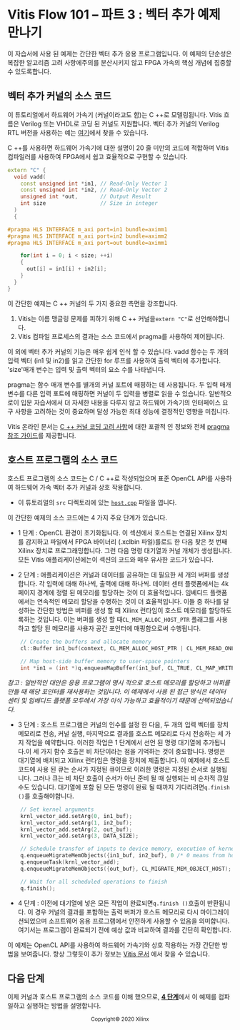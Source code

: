 # Vitis Flow 101 – 파트 3 : 벡터 추가 예제 만나기

 이 자습서에 사용 된 예제는 간단한 벡터 추가 응용 프로그램입니다. 이 예제의 단순성은 복잡한 알고리즘 고려 사항에주의를 분산시키지 않고 FPGA 가속의 핵심 개념에 집중할 수 있도록합니다.

 

## 벡터 추가 커널의 소스 코드

이 튜토리얼에서 하드웨어 가속기 (커널이라고도 함)는 C ++로 모델링됩니다. Vitis 흐름은 Verilog 또는 VHDL로 코딩 된 커널도 지원합니다. 벡터 추가 커널의 Verilog RTL 버전을 사용하는 예는 [여기](https://github.com/Xilinx/Vitis_Accel_Examples/tree/master/rtl_kernels/rtl_vadd)에서 찾을 수 있습니다.

C ++를 사용하면 하드웨어 가속기에 대한 설명이 20 줄 미만의 코드에 적합하며 Vitis 컴파일러를 사용하여 FPGA에서 쉽고 효율적으로 구현할 수 있습니다.

```cpp
extern "C" {
  void vadd(
    const unsigned int *in1, // Read-Only Vector 1
    const unsigned int *in2, // Read-Only Vector 2
    unsigned int *out,       // Output Result
    int size                 // Size in integer
  )
  {

#pragma HLS INTERFACE m_axi port=in1 bundle=aximm1
#pragma HLS INTERFACE m_axi port=in2 bundle=aximm2
#pragma HLS INTERFACE m_axi port=out bundle=aximm1

    for(int i = 0; i < size; ++i)
    {
      out[i] = in1[i] + in2[i];
    }
  }
}
```


이 간단한 예제는 C ++ 커널의 두 가지 중요한 측면을 강조합니다.
1. Vitis는 이름 맹글링 문제를 피하기 위해 C ++ 커널을`extern "C"`로 선언해야합니다.
2. Vitis 컴파일 프로세스의 결과는 소스 코드에서 pragma를 사용하여 제어됩니다.

이 외에 벡터 추가 커널의 기능은 매우 쉽게 인식 할 수 있습니다. vadd 함수는 두 개의 입력 벡터 (in1 및 in2)를 읽고 간단한 for 루프를 사용하여 출력 벡터에 추가합니다. 'size'매개 변수는 입력 및 출력 벡터의 요소 수를 나타냅니다. 

pragma는 함수 매개 변수를 별개의 커널 포트에 매핑하는 데 사용됩니다. 두 입력 매개 변수를 다른 입력 포트에 매핑하면 커널이 두 입력을 병렬로 읽을 수 있습니다. 일반적으로이 입문 자습서에서 더 자세한 내용을 다루지 않고 하드웨어 가속기의 인터페이스 요구 사항을 고려하는 것이 중요하며 달성 가능한 최대 성능에 결정적인 영향을 미칩니다.

Vitis 온라인 문서는 [C ++ 커널 코딩 고려 사항](https://www.xilinx.com/html_docs/xilinx2020_2/vitis_doc/devckernels.html#rjk1519742919747)에 대한 포괄적 인 정보와 전체 [pragma 참조 가이드](https://www.xilinx.com/html_docs/xilinx2020_2/vitis_doc/tfo1593136615570.html)를 제공합니다.




## 호스트 프로그램의 소스 코드

호스트 프로그램의 소스 코드는 C / C ++로 작성되었으며 표준 OpenCL API를 사용하여 하드웨어 가속 벡터 추가 커널과 상호 작용합니다.

* 이 튜토리얼의 `src` 디렉토리에 있는 [`host.cpp`](./example/src/host.cpp) 파일을 엽니다.

이 간단한 예제의 소스 코드에는 4 가지 주요 단계가 있습니다.

* 1 단계 : OpenCL 환경이 초기화됩니다. 이 섹션에서 호스트는 연결된 Xilinx 장치를 감지하고 파일에서 FPGA 바이너리 (.xclbin 파일)를로드 한 다음 찾은 첫 번째 Xilinx 장치로 프로그래밍합니다. 그런 다음 명령 대기열과 커널 개체가 생성됩니다. 모든 Vitis 애플리케이션에는이 섹션의 코드와 매우 유사한 코드가 있습니다.

* 2 단계 : 애플리케이션은 커널과 데이터를 공유하는 데 필요한 세 개의 버퍼를 생성합니다. 각 입력에 대해 하나씩, 출력에 대해 하나씩. 데이터 센터 플랫폼에서는 4k 페이지 경계에 정렬 된 메모리를 할당하는 것이 더 효율적입니다. 임베디드 플랫폼에서는 연속적인 메모리 할당을 수행하는 것이 더 효율적입니다. 이들 중 하나를 달성하는 간단한 방법은 버퍼를 생성 할 때 Xilinx 런타임이 호스트 메모리를 할당하도록하는 것입니다. 이는 버퍼를 생성 할 때`CL_MEM_ALLOC_HOST_PTR` 플래그를 사용하고 할당 된 메모리를 사용자 공간 포인터에 매핑함으로써 수행됩니다.

```cpp
    // Create the buffers and allocate memory   
    cl::Buffer in1_buf(context, CL_MEM_ALLOC_HOST_PTR | CL_MEM_READ_ONLY,  sizeof(int) * DATA_SIZE, NULL, &err);

    // Map host-side buffer memory to user-space pointers
    int *in1 = (int *)q.enqueueMapBuffer(in1_buf, CL_TRUE, CL_MAP_WRITE, 0, sizeof(int) * DATA_SIZE);
```

*참고 : 일반적인 대안은 응용 프로그램이 명시 적으로 호스트 메모리를 할당하고 버퍼를 만들 때 해당 포인터를 재사용하는 것입니다. 이 예제에서 사용 된 접근 방식은 데이터 센터 및 임베디드 플랫폼 모두에서 가장 이식 가능하고 효율적이기 때문에 선택되었습니다.*


* 3 단계 : 호스트 프로그램은 커널의 인수를 설정 한 다음, 두 개의 입력 벡터를 장치 메모리로 전송, 커널 실행, 마지막으로 결과를 호스트 메모리로 다시 전송하는 세 가지 작업을 예약합니다. 이러한 작업은 1 단계에서 선언 된 명령 대기열에 추가됩니다.이 세 가지 함수 호출은 비 차단이라는 점을 기억하는 것이 중요합니다. 명령은 대기열에 배치되고 Xilinx 런타임은 명령을 장치에 제출합니다. 이 예제에서 호스트 코드에 사용 된 큐는 순서가 지정된 큐이므로 이러한 명령은 지정된 순서로 실행됩니다. 그러나 큐는 비 차단 호출이 순서가 아닌 준비 될 때 실행되는 비 순차적 큐일 수도 있습니다. 대기열에 포함 된 모든 명령이 완료 될 때까지 기다리려면`q.finish ()`를 호출해야합니다. 

```cpp
    // Set kernel arguments
    krnl_vector_add.setArg(0, in1_buf);
    krnl_vector_add.setArg(1, in2_buf);
    krnl_vector_add.setArg(2, out_buf);
    krnl_vector_add.setArg(3, DATA_SIZE);

    // Schedule transfer of inputs to device memory, execution of kernel, and transfer of outputs back to host memory
    q.enqueueMigrateMemObjects({in1_buf, in2_buf}, 0 /* 0 means from host*/); 
    q.enqueueTask(krnl_vector_add);
    q.enqueueMigrateMemObjects({out_buf}, CL_MIGRATE_MEM_OBJECT_HOST);

    // Wait for all scheduled operations to finish
    q.finish();
```

* 4 단계 : 이전에 대기열에 넣은 모든 작업이 완료되면`q.finish ()`호출이 반환됩니다. 이 경우 커널의 결과를 포함하는 출력 버퍼가 호스트 메모리로 다시 마이그레이션되었으며 소프트웨어 응용 프로그램에서 안전하게 사용할 수 있음을 의미합니다. 여기서는 프로그램이 완료되기 전에 예상 값과 비교하여 결과를 간단히 확인합니다.


이 예제는 OpenCL API를 사용하여 하드웨어 가속기와 상호 작용하는 가장 간단한 방법을 보여줍니다. 항상 그렇듯이 추가 정보는 [Vitis 문서](https://www.xilinx.com/html_docs/xilinx2020_1/vitis_doc/devhostapp.html#vpy1519742402284) 에서 찾을 수 있습니다.



## 다음 단계

이제 커널과 호스트 프로그램의 소스 코드를 이해 했으므로, [**4 단계**](./Part4.md)에서 이 예제를 컴파일하고 실행하는 방법을 설명합니다.

 

<p align="center"><sup>Copyright&copy; 2020 Xilinx</sup></p>
